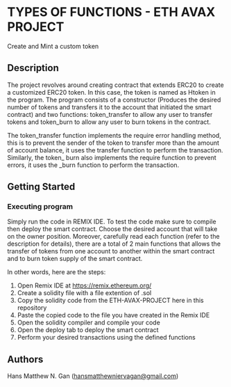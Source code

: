 # TYPES OF FUNCTIONS - ETH AVAX PROJECT

Create and Mint a custom token

## Description

The project revolves around creating contract that extends ERC20 to create a customized ERC20 token. In this case, the token is named as Htoken in the program. The program consists of a constructor (Produces the desired number of tokens and transfers it to the account that initiated the smart contract) and two functions: token_transfer to allow any user to transfer tokens and token_burn to allow any user to burn tokens in the contract.

The token_transfer function implements the require error handling method, this is to prevent the sender of the token to transfer more than the amount of account balance, it uses the transfer function to perform the transaction. Similarly, the token_ burn also implements the require function to prevent errors, it uses the _burn function to perform the transaction.

## Getting Started

### Executing program

Simply run the code in REMIX IDE. To test the code make sure to compile then deploy the smart contract. Choose the desired account that will take on the owner position. Moreover, carefully read each function (refer to the description for details), there are a total of 2 main functions that allows the transfer of tokens from one account to another within the smart contract and to burn token supply of the smart contract.

In other words, here are the steps:
1. Open Remix IDE at https://remix.ethereum.org/
2. Create a solidity file with a file extention of .sol
3. Copy the solidity code from the ETH-AVAX-PROJECT here in this repository
4. Paste the copied code to the file you have created in the Remix IDE
5. Open the solidity compiler and compile your code
6. Open the deploy tab to deploy the smart contract
7. Perform your desired transactions using the defined functions


## Authors
Hans Matthew N. Gan (hansmatthewniervagan@gmail.com)
